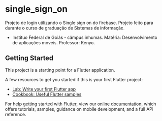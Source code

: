 # single_sign_on

Projeto de login utilizando o Single sign on do firebase.
Projeto feito para durante o curso de graduação de Sistemas de informação.
 - Instituo Federal de Goiás  - câmpus inhumas.
 Matéria: Desenvolvimento de aplicações moveis.
 Professor: Kenyo.

## Getting Started

This project is a starting point for a Flutter application.

A few resources to get you started if this is your first Flutter project:

- [Lab: Write your first Flutter app](https://flutter.dev/docs/get-started/codelab)
- [Cookbook: Useful Flutter samples](https://flutter.dev/docs/cookbook)

For help getting started with Flutter, view our
[online documentation](https://flutter.dev/docs), which offers tutorials,
samples, guidance on mobile development, and a full API reference.
